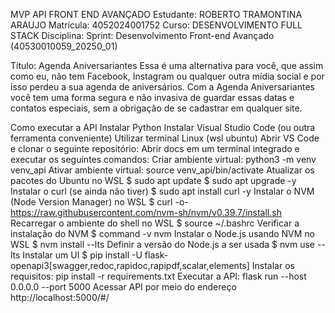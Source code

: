 MVP API FRONT END AVANÇADO
Estudante: ROBERTO TRAMONTINA ARAUJO
Matrícula: 4052024001752
Curso: DESENVOLVIMENTO FULL STACK
Disciplina: Sprint: Desenvolvimento Front-end Avançado (40530010059_20250_01)

Título: Agenda Aniversariantes
Essa é uma alternativa para você, que assim como eu, não tem Facebook, Instagram ou qualquer outra mídia social e por isso perdeu a sua agenda de aniversários.
Com a Agenda Aniversariantes você tem uma forma segura e não invasiva de guardar essas datas e contatos especiais, sem a obrigação de se cadastrar em qualquer site.

Como executar a API
Instalar Python
Instalar Visual Studio Code (ou outra ferramenta conveniente)
Utilizar terminal Linux (wsl ubuntu)
Abrir VS Code e clonar o seguinte repositório: 
Abrir docs em um terminal integrado e executar os seguintes comandos:
Criar ambiente virtual: python3 -m venv venv_api
Ativar ambiente virtual: source venv_api/bin/activate
Atualizar os pacotes do Ubuntu no WSL
$ sudo apt update
$ sudo apt upgrade -y
Instalar o curl (se ainda não tiver)
$ sudo apt install curl -y
Instalar o NVM (Node Version Manager) no WSL
$ curl -o- https://raw.githubusercontent.com/nvm-sh/nvm/v0.39.7/install.sh
Recarregar o ambiente do shell no WSL
$ source ~/.bashrc
Verificar a instalação do NVM
$ command -v nvm
Instalar o Node.js usando NVM no WSL
$ nvm install --lts
Definir a versão do Node.js a ser usada
$ nvm use --lts
Instalar um UI
$ pip install -U flask-openapi3[swagger,redoc,rapidoc,rapipdf,scalar,elements]
Instalar os requisitos: pip install -r requirements.txt
Executar a API: flask run --host 0.0.0.0 --port 5000
Acessar API por meio do endereço http://localhost:5000/#/
